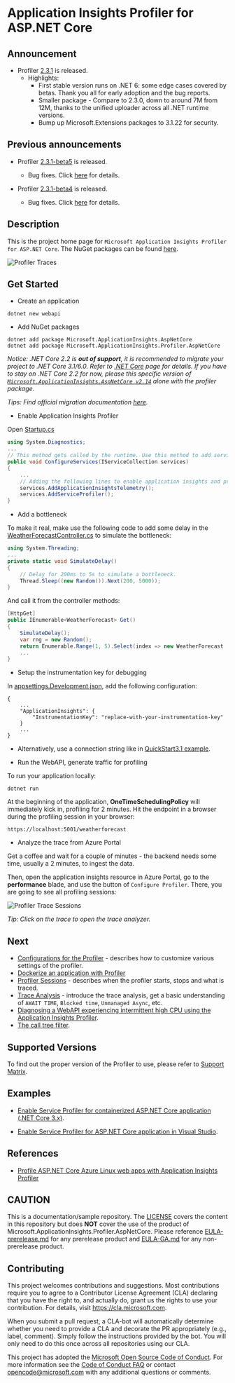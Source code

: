 # Application Insights Profiler for ASP.NET Core

## Announcement

* Profiler [2.3.1](https://www.nuget.org/packages/Microsoft.ApplicationInsights.Profiler.AspNetCore/2.3.1) is released.
  * Highlights:
    * First stable version runs on .NET 6: some edge cases covered by betas. Thank you all for early adoption and the bug reports.
    * Smaller package - Compare to 2.3.0, down to around 7M from 12M, thanks to the unified uploader across all .NET runtime versions.
    * Bump up Microsoft.Extensions packages to 3.1.22 for security.

## Previous announcements

* Profiler [2.3.1-beta5](https://www.nuget.org/packages/Microsoft.ApplicationInsights.Profiler.AspNetCore/2.3.1-beta5) is released.
  * Bug fixes. Click [here](https://github.com/microsoft/ApplicationInsights-Profiler-AspNetCore/milestone/14?closed=1) for details.

* Profiler [2.3.1-beta4](https://www.nuget.org/packages/Microsoft.ApplicationInsights.Profiler.AspNetCore/2.3.1-beta4) is released.
  * Bug fixes. Click [here](https://github.com/microsoft/ApplicationInsights-Profiler-AspNetCore/milestone/16?closed=1) for details.

## Description

This is the project home page for `Microsoft Application Insights Profiler for ASP.NET Core`. The NuGet packages can be found [here](https://www.nuget.org/packages/Microsoft.ApplicationInsights.Profiler.AspNetCore/).

![Profiler Traces](./media/profiler-traces.png)

## Get Started

* Create an application

```shell
dotnet new webapi
```

* Add NuGet packages

```shell
dotnet add package Microsoft.ApplicationInsights.AspNetCore
dotnet add package Microsoft.ApplicationInsights.Profiler.AspNetCore
```

_Notice: .NET Core 2.2 is **out of support**, it is recommended to migrate your project to .NET Core 3.1/6.0. Refer to [.NET Core](https://dotnet.microsoft.com/download/dotnet-core) page for details. If you have to stay on .NET Core 2.2 for now, please this specific version of [`Microsoft.ApplicationInsights.AspNetCore v2.14`](https://www.nuget.org/packages/Microsoft.ApplicationInsights.AspNetCore/2.14.0) alone with the profiler package._

_Tips: Find official migration documentation [here](https://docs.microsoft.com/en-us/aspnet/core/migration/22-to-30?view=aspnetcore-3.1&tabs=visual-studio)._

* Enable Application Insights Profiler

Open [Startup.cs](./examples/QuickStart3_0/Startup.cs)

```csharp
using System.Diagnostics;
...
// This method gets called by the runtime. Use this method to add services to the container.
public void ConfigureServices(IServiceCollection services)
{
    ...
    // Adding the following lines to enable application insights and profiler.
    services.AddApplicationInsightsTelemetry();
    services.AddServiceProfiler();
}
```

* Add a bottleneck

To make it real, make use the following code to add some delay in the [WeatherForecastController.cs](examples/QuickStart3_0/Controllers/WeatherForecastController.cs) to simulate the bottleneck:

```csharp
using System.Threading;
...
private static void SimulateDelay()
{
    // Delay for 200ms to 5s to simulate a bottleneck.
    Thread.Sleep((new Random()).Next(200, 5000));
}
```

And call it from the controller methods:

```csharp
[HttpGet]
public IEnumerable<WeatherForecast> Get()
{
    SimulateDelay();
    var rng = new Random();
    return Enumerable.Range(1, 5).Select(index => new WeatherForecast
    ...
}
```

* Setup the instrumentation key for debugging

In [appsettings.Development.json](examples/QuickStart3_0/appsettings.Development.json), add the following configuration:

```jsonc
{
    ...
    "ApplicationInsights": {
        "InstrumentationKey": "replace-with-your-instrumentation-key"
    }
    ...
}
```

* Alternatively, use a connection string like in [QuickStart3.1 example](./examples/QuickStart3_1/appsettings.Development.json).

* Run the WebAPI, generate traffic for profiling

To run your application locally:

```shell
dotnet run
```

At the beginning of the application, **OneTimeSchedulingPolicy** will immediately kick in, profiling for 2 minutes. Hit the endpoint in a browser during the profiling session in your browser:

```url
https://localhost:5001/weatherforecast
```

* Analyze the trace from Azure Portal

Get a coffee and wait for a couple of minutes - the backend needs some time, usually a 2 minutes, to ingest the data.

Then, open the application insights resource in Azure Portal, go to the **performance** blade, and use the button of `Configure Profiler`. There, you are going to see all profiling sessions:

![Profiler Trace Sessions](./media/OneTimeProfilerTrace.png)

_Tip: Click on the trace to open the trace analyzer._

## Next

* [Configurations for the Profiler](./Configurations.md) - describes how to customize various settings of the profiler.
* [Dockerize an application with Profiler](./examples/QuickStart3_0/Readme2.md)
* [Profiler Sessions](./ProfilerSessions.md) - describes when the profiler starts, stops and what is traced.
* [Trace Analysis](https://docs.microsoft.com/en-us/azure/application-insights/app-insights-profiler-overview?toc=/azure/azure-monitor/toc.json#view-profiler-data) - introduce the trace analysis, get a basic understanding of `AWAIT TIME`, `Blocked time`, `Unmanaged Async`, etc.
* [Diagnosing a WebAPI experiencing intermittent high CPU using the Application Insights Profiler](https://github.com/Azure/azure-diagnostics-tools/blob/master/Profiler/TriggerProfiler.md).
* [The call tree filter](https://github.com/Azure/azure-diagnostics-tools/blob/master/Profiler/CallTreeFilter.md).

## Supported Versions

To find out the proper version of the Profiler to use, please refer to [Support Matrix](./SupportMatrix.md).

## Examples

* [Enable Service Profiler for containerized ASP.NET Core application (.NET Core 3.x)](./examples/QuickStart3_0/Readme.md).

* [Enable Service Profiler for ASP.NET Core application in Visual Studio](./examples/EnableServiceProfilerInVSCLR2_1).

## References

* [Profile ASP.NET Core Azure Linux web apps with Application Insights Profiler](https://docs.microsoft.com/en-us/azure/application-insights/app-insights-profiler-aspnetcore-linux)

## CAUTION

This is a documentation/sample repository. The [LICENSE](LICENSE) covers the content in this repository but does **NOT** cover the use of the product of Microsoft.ApplicationInsights.Profiler.AspNetCore. Please reference [EULA-prerelease.md](EULA-prerelease.md) for any prerelease product and [EULA-GA.md](EULA-GA.md) for any non-prerelease product.

## Contributing

This project welcomes contributions and suggestions.  Most contributions require you to agree to a
Contributor License Agreement (CLA) declaring that you have the right to, and actually do, grant us
the rights to use your contribution. For details, visit https://cla.microsoft.com.

When you submit a pull request, a CLA-bot will automatically determine whether you need to provide
a CLA and decorate the PR appropriately (e.g., label, comment). Simply follow the instructions
provided by the bot. You will only need to do this once across all repositories using our CLA.

This project has adopted the [Microsoft Open Source Code of Conduct](https://opensource.microsoft.com/codeofconduct/).
For more information see the [Code of Conduct FAQ](https://opensource.microsoft.com/codeofconduct/faq/) or
contact [opencode@microsoft.com](mailto:opencode@microsoft.com) with any additional questions or comments.
